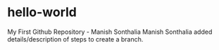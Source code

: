 # hello-world
My First Github Repository - Manish Sonthalia
Manish Sonthalia added details/description of steps to create a branch.
